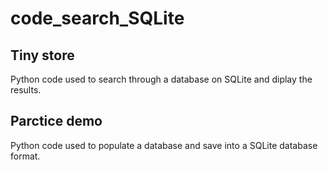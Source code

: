 # code_search_SQLite

## Tiny store

Python code used to search through a database on SQLite and diplay the results.

## Parctice demo

Python code used to populate a database and save into a SQLite database format.
